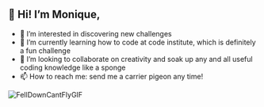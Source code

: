 👋 Hi! I’m Monique,  
- 
- 👀 I’m interested in discovering new challenges
- 🌱 I’m currently learning how to code at code institute, which is definitely a fun challenge
- 💞️ I’m looking to collaborate on creativity and soak up any and all useful coding knowledge like a sponge
- 📫 How to reach me: send me a carrier pigeon any time! 

![FellDownCantFlyGIF](https://user-images.githubusercontent.com/88665073/151140620-be545671-a02f-427a-8f6c-591f0c737a84.gif)


<!---
Seamse/Seamse is a ✨ special ✨ repository because its `README.md` (this file) appears on your GitHub profile.
You can click the Preview link to take a look at your changes.
--->
